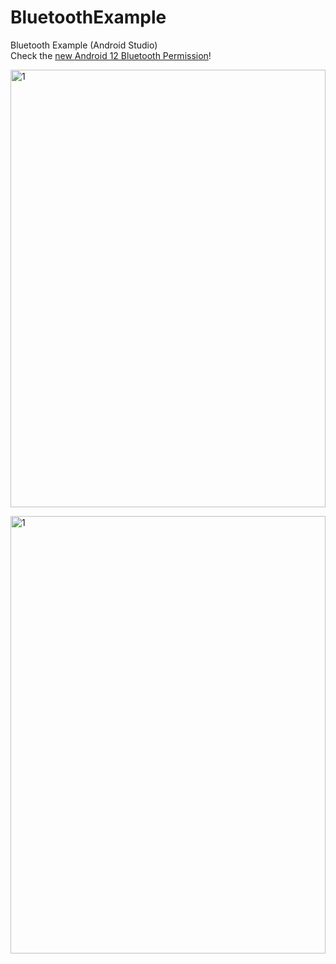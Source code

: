 # BluetoothExample
Bluetooth Example (Android Studio) <br/>
Check the <a href="https://developer.android.com/about/versions/12/features/bluetooth-permissions?hl=ko" target="_blank">new Android 12 Bluetooth Permission</a>! <br/>


<img src="https://user-images.githubusercontent.com/66772394/180644405-e033155c-c8cb-45c2-977f-70d3360d9740.jpg" width="100%" height=700 title="1" alt="1"/><br/>


<img src="https://user-images.githubusercontent.com/66772394/180644464-50f22341-3c53-4ada-8280-e81279969bc8.jpg" width="100%" height=700 title="1" alt="1"/><br/>

